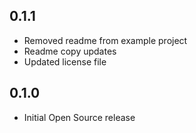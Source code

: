 ## 0.1.1

* Removed readme from example project
* Readme copy updates
* Updated license file

## 0.1.0

* Initial Open Source release